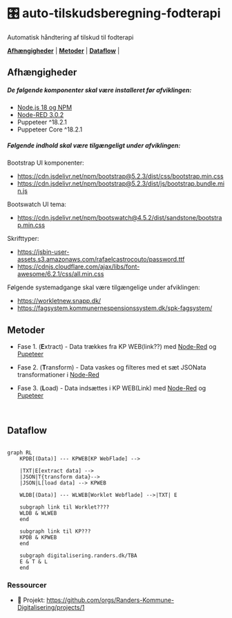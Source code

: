 # :control_knobs: auto-tilskudsberegning-fodterapi

Automatisk håndtering af tilskud til fodterapi

[**Afhængigheder**](#afhængigheder) |
[**Metoder**](#metoder) | [**Dataflow**](#dataflow) |

## Afhængigheder

##### De følgende komponenter skal være installeret før afviklingen:

- [Node.js 18 og NPM](https://docs.npmjs.com/downloading-and-installing-node-js-and-npm)
- [Node-RED 3.0.2](https://nodered.org/docs/getting-started/windows)
- Puppeteer ^18.2.1
- Puppeteer Core ^18.2.1

##### Følgende indhold skal være tilgængeligt under afviklingen:

Bootstrap UI komponenter:
- https://cdn.jsdelivr.net/npm/bootstrap@5.2.3/dist/css/bootstrap.min.css
- https://cdn.jsdelivr.net/npm/bootstrap@5.2.3/dist/js/bootstrap.bundle.min.js

Bootswatch UI tema:
- https://cdn.jsdelivr.net/npm/bootswatch@4.5.2/dist/sandstone/bootstrap.min.css

Skrifttyper:
- https://jsbin-user-assets.s3.amazonaws.com/rafaelcastrocouto/password.ttf
- https://cdnjs.cloudflare.com/ajax/libs/font-awesome/6.2.1/css/all.min.css

Følgende systemadgange skal være tilgængelige under afviklingen:

- https://workletnew.snapp.dk/
- https://fagsystem.kommunernespensionssystem.dk/spk-fagsystem/

## Metoder

- Fase 1. (**E**xtract) - Data trækkes fra KP WEB(link??) med [Node-Red](https://nodered.org) og [Pupeteer](https://pptr.dev/)
    
- Fase 2. (**T**ransform) - Data vaskes og filteres med et sæt JSONata transformationer i [Node-Red](https://nodered.org)

- Fase 3. (**L**oad) - Data indsættes i KP WEB(Link) med  [Node-Red](https://nodered.org) og [Pupeteer](https://pptr.dev/)

<br> 

## Dataflow

```mermaid

graph RL
    KPDB[(Data)] --- KPWEB[KP WebFlade] --> 
    
    |TXT|E[extract data] -->
    |JSON|T{transform data}-->
    |JSON|L[load data] --> KPWEB

    WLDB[(Data)] --- WLWEB[Worklet Webflade] -->|TXT| E

    subgraph link til Worklet????
    WLDB & WLWEB
    end
  
    subgraph link til KP???
    KPDB & KPWEB
    end
  
    subgraph digitalisering.randers.dk/TBA
    E & T & L
    end
```

### Ressourcer
- :link: Projekt: https://github.com/orgs/Randers-Kommune-Digitalisering/projects/1
